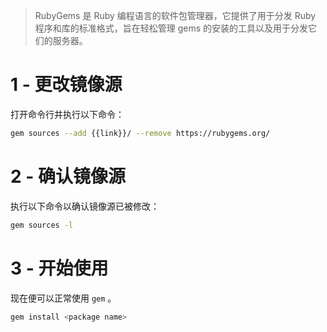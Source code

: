 > RubyGems 是 Ruby 编程语言的软件包管理器，它提供了用于分发 Ruby 程序和库的标准格式，旨在轻松管理 gems 的安装的工具以及用于分发它们的服务器。

# 1 - 更改镜像源

打开命令行并执行以下命令：

```bash
gem sources --add {{link}}/ --remove https://rubygems.org/
```

# 2 - 确认镜像源

执行以下命令以确认镜像源已被修改：

```bash
gem sources -l
```

# 3 - 开始使用

现在便可以正常使用 `gem` 。

```bash
gem install <package name>
```
